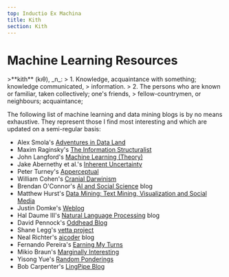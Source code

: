 ```yaml
---
top: Inductio Ex Machina
title: Kith
section: Kith
---
```


Machine Learning Resources
==========================

<div class="note">
>**kith** (kıθ), _n_:    
>  1. Knowledge, acquaintance with something; knowledge communicated, 
>     information.   
>  2. The persons who are known or familiar, taken collectively; one's friends, 
>     fellow-countrymen, or neighbours; acquaintance;   

</div>

The following list of machine learning and data mining blogs is by no means 
exhaustive. They represent those I find most interesting and which are updated 
on a semi-regular basis:

*  Alex Smola's [Adventures in Data Land](http://blog.smola.org/)
*  Maxim Raginsky's [The Information Structuralist](http://infostructuralist.wordpress.com/)
*  John Langford's [Machine Learning (Theory)](http://hunch.net)
*  Jake Abernethy et al.'s [Inherent Uncertainty](http://inherentuncertainty.org/)
*  Peter Turney's [Apperceptual](http://apperceptual.wordpress.com)
*  William Cohen's [Cranial Darwinism](http://wcohen.blogspot.com)
*  Brendan O'Connor's [AI and Social Science](http://anyall.org/blog/) blog
*  Matthew Hurst's [Data Mining: Text Mining, Visualization and Social Media](http://datamining.typepad.com/data_mining/)
*  Justin Domke's [Weblog](http://justindomke.wordpress.com)
*  Hal Daume III's [Natural Language Processing](http://nlpers.blogspot.com/) blog
*  David Pennock's [Oddhead Blog](http://blog.oddhead.com)
*  Shane Legg's [vetta project](http://www.vetta.org/)
*  Neal Richter's [aicoder](http://aicoder.blogspot.com/) blog
*  Fernando Pereira's [Earning My Turns](http://earningmyturns.blogspot.com/)
*  Mikio Braun's [Marginally Interesting](http://blog.mikiobraun.de/)
*  Yisong Yue's [Random Ponderings](http://yyue.blogspot.com/)
*  Bob Carpenter's [LingPipe Blog](http://lingpipe-blog.com/)

